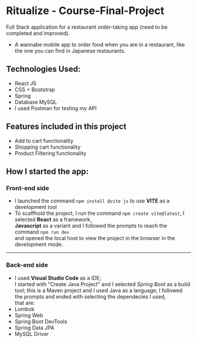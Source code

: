 # Ritualize - Course-Final-Project
Full Stack application for a restaurant order-taking app (need to be completed and improved).
* A wannabe mobile app to order food when you are in a restaurant, like the one you can find in Japanese restaurants.

## Technologies Used:
* React JS 
* CSS + Bootstrap
* Spring 
* Database MySQL
* I used Postman for testing my API

## Features included in this project
* Add to cart functionality
* Shopping cart functionality
* Product Filtering functionality

## How I started the app:
### Front-end side
* I launched the command `npm install @vite js` to use **VITE** as a development tool
* To scaffhold the project, I run the command `npm create vite@latest`, I selected **React** as a framework, <br />
**Javascript** as a variant and I followed the prompts
to reach the command `npm run dev` <br />
and opened the local host to view the project in the browser in the development mode.
---
### Back-end side
* I used **Visual Studio Code** as a IDE;<br />
I started with "Create Java Project" and I selected *Spring Boot* as a build tool;
this is a Maven project and I used Java as a language; I followed the prompts and
ended with selecting the dependecies I used,<br />
that are:
* Lombok
* Spring Web
* Spring Boot DevTools
* Spring Data JPA
* MySQL Driver

 
